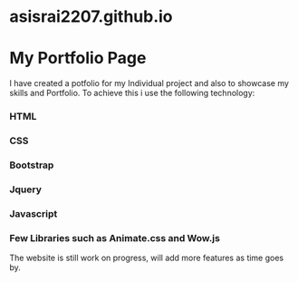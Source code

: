 # asisrai2207.github.io
# My Portfolio Page

I have created a potfolio for my Individual project and also to showcase my skills and Portfolio. To achieve this i use the following technology:

### HTML
### CSS
### Bootstrap
### Jquery
### Javascript 
### Few Libraries such as Animate.css and Wow.js

The website is still work on progress, will add more features as time goes by.